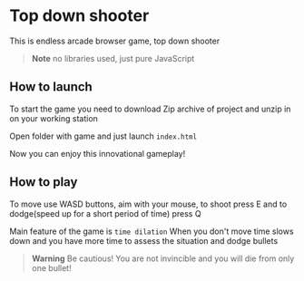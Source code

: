 # Top down shooter
 This is endless arcade browser game, top down shooter
 
 >**Note** no libraries used, just pure JavaScript
 
## How to launch
 To start the game you need to download Zip archive of project and unzip in on your working station
 
 Open folder with game and just launch <code>index.html</code>
 
 Now you can enjoy this innovational gameplay!
 
## How to play
 To move use WASD buttons, aim with your mouse, to shoot press E and to dodge(speed up for a short period of time) press Q
 
 Main feature of the game is <code>time dilation</code>
 When you don't move time slows down and you have more time to assess the situation and dodge bullets 
 
 >**Warning** Be cautious! You are not invincible and you will die from only one bullet!
